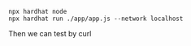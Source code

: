 
```shell
npx hardhat node
npx hardhat run ./app/app.js --network localhost
```
Then we can test by curl